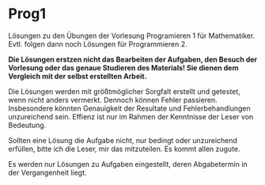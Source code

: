 # Prog1
Lösungen zu den Übungen der Vorlesung Programieren 1 für Mathematiker. Evtl. folgen dann noch Lösungen für Programmieren 2.

**Die Lösungen erstzen nicht das Bearbeiten der Aufgaben, den Besuch der Vorlesung oder das genaue Studieren des Materials! Sie dienen dem Vergleich mit der selbst erstellten Arbeit.**

Die Lösungen werden mit größtmöglicher Sorgfalt erstellt und getestet, wenn nicht anders vermerkt.
Dennoch können Fehler passieren. Insbesondere könnten Genauigkeit der Resultate und Fehlerbehandlungen unzureichend sein.
Effienz ist nur im Rahmen der Kenntnisse der Leser von Bedeutung.

Sollten eine Lösung die Aufgabe nicht, nur bedingt oder unzureichend erfüllen, bitte ich die Leser, mir das mitzuteilen. Es kommt allen zugute.

Es werden nur Lösungen zu Aufgaben eingestellt, deren Abgabetermin in der Vergangenheit liegt.
